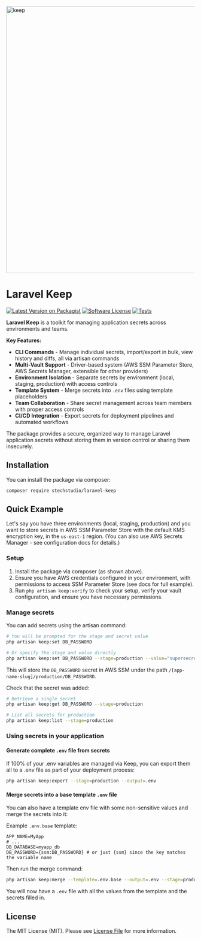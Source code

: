 <img width="1492" height="713" alt="keep" src="https://github.com/user-attachments/assets/17b4b25e-df55-459e-b835-5377cb1834ee" />

# Laravel Keep

[![Latest Version on Packagist](https://img.shields.io/packagist/v/stechstudio/laravel-keep.svg?style=flat-square)](https://packagist.org/packages/stechstudio/laravel-keep)
[![Software License](https://img.shields.io/badge/license-MIT-brightgreen.svg?style=flat-square)](LICENSE.md)
[![Tests](https://img.shields.io/github/actions/workflow/status/stechstudio/laravel-keep/tests.yml?branch=main&style=flat-square)](https://github.com/stechstudio/laravel-keep/actions/workflows/tests.yml)


**Laravel Keep** is a toolkit for managing application secrets across environments and teams.

**Key Features:**
- **CLI Commands** - Manage individual secrets, import/export in bulk, view history and diffs, all via artisan commands
- **Multi-Vault Support** - Driver-based system (AWS SSM Parameter Store, AWS Secrets Manager, extensible for other providers)
- **Environment Isolation** - Separate secrets by environment (local, staging, production) with access controls
- **Template System** - Merge secrets into `.env` files using template placeholders
- **Team Collaboration** - Share secret management across team members with proper access controls
- **CI/CD Integration** - Export secrets for deployment pipelines and automated workflows

The package provides a secure, organized way to manage Laravel application secrets without storing them in version control or sharing them insecurely.

## Installation

You can install the package via composer:

```bash
composer require stechstudio/laravel-keep
```

## Quick Example

Let's say you have three environments (local, staging, production) and you want to store secrets in AWS SSM Parameter Store with the default KMS encryption key, in the `us-east-1` region. (You can also use AWS Secrets Manager - see configuration docs for details.)

### Setup

1. Install the package via composer (as shown above).
2. Ensure you have AWS credentials configured in your environment, with permissions to access SSM Parameter Store (see docs for full example).
3. Run `php artisan keep:verify` to check your setup, verify your vault configuration, and ensure you have necessary permissions.

### Manage secrets

You can add secrets using the artisan command:

```bash
# You will be prompted for the stage and secret value
php artisan keep:set DB_PASSWORD

# Or specify the stage and value directly
php artisan keep:set DB_PASSWORD --stage=production --value="supersecretpassword"
```

This will store the `DB_PASSWORD` secret in AWS SSM under the path `/[app-name-slug]/production/DB_PASSWORD`.

Check that the secret was added:

```bash
# Retrieve a single secret
php artisan keep:get DB_PASSWORD --stage=production

# List all secrets for production
php artisan keep:list --stage=production
```

### Using secrets in your application

#### Generate complete `.env` file from secrets

If 100% of your .env variables are managed via Keep, you can export them all to a .env file as part of your deployment process:

```bash
php artisan keep:export --stage=production --output=.env
```

#### Merge secrets into a base template `.env` file

You can also have a template env file with some non-sensitive values and merge the secrets into it:

Example `.env.base` template:

```env
APP_NAME=MyApp
# ...
DB_DATABASE=myapp_db
DB_PASSWORD={ssm:DB_PASSWORD} # or just {ssm} since the key matches the variable name
```

Then run the merge command:

```bash
php artisan keep:merge --template=.env.base --output=.env --stage=production
```

You will now have a `.env` file with all the values from the template and the secrets filled in.

## License

The MIT License (MIT). Please see [License File](LICENSE.md) for more information.
